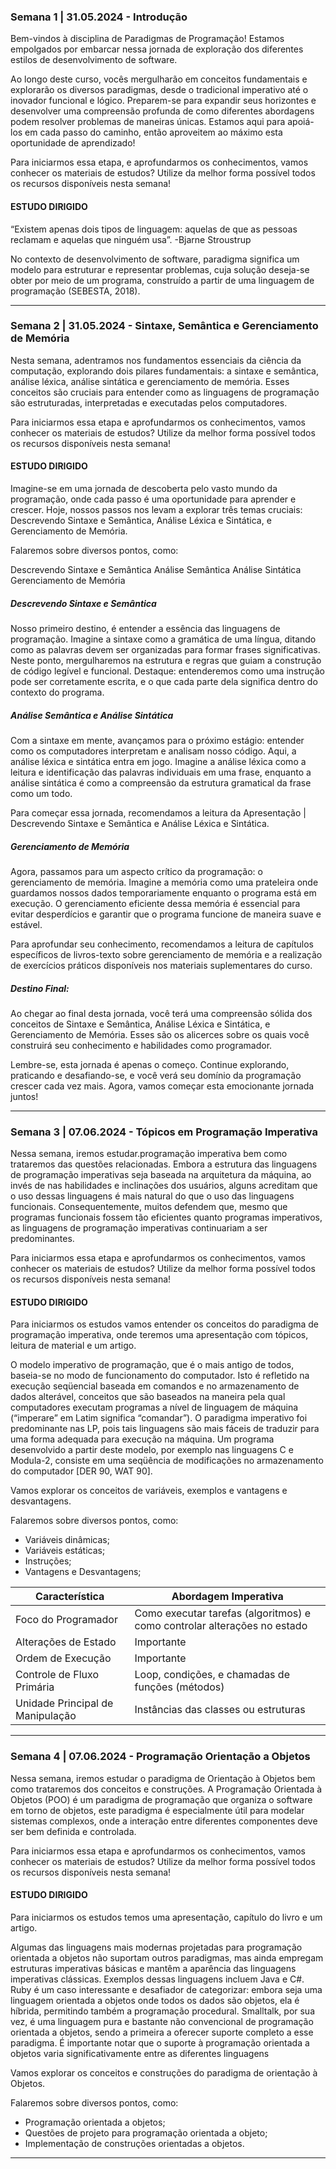 ### Semana 1 | 31.05.2024 - Introdução

Bem-vindos à disciplina de Paradigmas de Programação! Estamos empolgados por embarcar nessa jornada de exploração dos diferentes estilos de desenvolvimento de software.

Ao longo deste curso, vocês mergulharão em conceitos fundamentais e explorarão os diversos paradigmas, desde o tradicional imperativo até o inovador funcional e lógico. Preparem-se para expandir seus horizontes e desenvolver uma compreensão profunda de como diferentes abordagens podem resolver problemas de maneiras únicas. Estamos aqui para apoiá-los em cada passo do caminho, então aproveitem ao máximo esta oportunidade de aprendizado!

Para iniciarmos essa etapa, e aprofundarmos os conhecimentos, vamos conhecer os materiais de estudos? Utilize da melhor forma possível todos os recursos disponíveis nesta semana!

#### ESTUDO DIRIGIDO

“Existem apenas dois tipos de linguagem: aquelas de que as pessoas reclamam e aquelas que ninguém usa”. -Bjarne Stroustrup

No contexto de desenvolvimento de software, paradigma significa um modelo para estruturar e representar problemas, cuja solução deseja-se obter por meio de um programa, construído a partir de uma linguagem de programação (SEBESTA, 2018).

---

### Semana 2 | 31.05.2024 - Sintaxe, Semântica e Gerenciamento de Memória

Nesta semana, adentramos nos fundamentos essenciais da ciência da computação, explorando dois pilares fundamentais: a sintaxe e semântica,  análise léxica, análise sintática e gerenciamento de memória. Esses conceitos são cruciais para entender como as linguagens de programação são estruturadas, interpretadas e executadas pelos computadores.

Para iniciarmos essa etapa e aprofundarmos os conhecimentos, vamos conhecer os materiais de estudos? Utilize da melhor forma possível todos os recursos disponíveis nesta semana!

#### ESTUDO DIRIGIDO

Imagine-se em uma jornada de descoberta pelo vasto mundo da programação, onde cada passo é uma oportunidade para aprender e crescer. Hoje, nossos passos nos levam a explorar três temas cruciais: Descrevendo Sintaxe e Semântica, Análise Léxica e Sintática, e Gerenciamento de Memória.

Falaremos sobre diversos pontos, como:

Descrevendo Sintaxe e Semântica
Análise Semântica
Análise Sintática
Gerenciamento de Memória

##### Descrevendo Sintaxe e Semântica

Nosso primeiro destino, é entender a essência das linguagens de programação. Imagine a sintaxe como a gramática de uma língua, ditando como as palavras devem ser organizadas para formar frases significativas. Neste ponto, mergulharemos na estrutura e regras que guiam a construção de código legível e funcional. Destaque: entenderemos como uma instrução pode ser corretamente escrita, e o que cada parte dela significa dentro do contexto do programa.

##### Análise Semântica e Análise Sintática

Com a sintaxe em mente, avançamos para o próximo estágio: entender como os computadores interpretam e analisam nosso código. Aqui, a análise léxica e sintática entra em jogo. Imagine a análise léxica como a leitura e identificação das palavras individuais em uma frase, enquanto a análise sintática é como a compreensão da estrutura gramatical da frase como um todo.

Para começar essa jornada, recomendamos a leitura da Apresentação | Descrevendo Sintaxe e Semântica e Análise Léxica e Sintática.

##### Gerenciamento de Memória

Agora, passamos para um aspecto crítico da programação: o gerenciamento de memória. Imagine a memória como uma prateleira onde guardamos nossos dados temporariamente enquanto o programa está em execução. O gerenciamento eficiente dessa memória é essencial para evitar desperdícios e garantir que o programa funcione de maneira suave e estável.

Para aprofundar seu conhecimento, recomendamos a leitura de capítulos específicos de livros-texto sobre gerenciamento de memória e a realização de exercícios práticos disponíveis nos materiais suplementares do curso.

##### *Destino Final:*

Ao chegar ao final desta jornada, você terá uma compreensão sólida dos conceitos de Sintaxe e Semântica, Análise Léxica e Sintática, e Gerenciamento de Memória. Esses são os alicerces sobre os quais você construirá seu conhecimento e habilidades como programador.

Lembre-se, esta jornada é apenas o começo. Continue explorando, praticando e desafiando-se, e você verá seu domínio da programação crescer cada vez mais. Agora, vamos começar esta emocionante jornada juntos!

---

### Semana 3 | 07.06.2024 - Tópicos em Programação Imperativa

Nessa semana, iremos estudar.programação imperativa bem como trataremos das questões relacionadas. Embora a estrutura das linguagens de programação imperativas seja baseada na arquitetura da máquina, ao invés de nas habilidades e inclinações dos usuários, alguns acreditam que o uso dessas linguagens é mais natural do que o uso das linguagens funcionais. Consequentemente, muitos defendem que, mesmo que programas funcionais fossem tão eficientes quanto programas imperativos, as linguagens de programação imperativas continuariam a ser predominantes.

Para iniciarmos essa etapa e aprofundarmos os conhecimentos, vamos conhecer os materiais de estudos? Utilize da melhor forma possível todos os recursos disponíveis nesta semana!

#### ESTUDO DIRIGIDO

Para iniciarmos os estudos vamos entender os conceitos do paradigma de programação imperativa, onde teremos uma apresentação com tópicos, leitura de material e um artigo.

O modelo imperativo de programação, que é o mais antigo de todos, baseia-se no modo de funcionamento do computador. Isto é refletido na execução seqüencial baseada em comandos e no armazenamento de dados alterável, conceitos que são baseados na maneira pela qual computadores executam programas a nível de linguagem de máquina (“imperare” em Latim significa “comandar”). O paradigma imperativo foi predominante nas LP, pois tais linguagens são mais fáceis de traduzir para uma forma adequada para execução na máquina. Um programa desenvolvido a partir deste modelo, por exemplo nas linguagens C e Modula-2, consiste em uma seqüência de modificações no armazenamento do computador [DER 90, WAT 90].

Vamos explorar os conceitos de variáveis, exemplos e vantagens e desvantagens.

Falaremos sobre diversos pontos, como:

* Variáveis dinâmicas;
* Variáveis estáticas;
* Instruções;
* Vantagens e Desvantagens;


| Característica                       | Abordagem Imperativa                                                         |
| ------------------------------------ | ---------------------------------------------------------------------------- |
| Foco do Programador                  | Como executar tarefas (algoritmos) e como controlar alterações no estado     |
| Alterações de Estado                 | Importante                                                                   |
| Ordem de Execução                    | Importante                                                                   |
| Controle de Fluxo Primária           | Loop, condições, e chamadas de funções (métodos)                             |
| Unidade Principal de Manipulação     | Instâncias das classes ou estruturas                                         |

---

### Semana 4 | 07.06.2024 - Programação Orientação a Objetos
Nessa semana, iremos estudar o paradigma de Orientação à Objetos bem como trataremos dos conceitos e construções. A Programação Orientada à Objetos (POO) é um paradigma de programação que organiza o software em torno de objetos, este paradigma é especialmente útil para modelar sistemas complexos, onde a interação entre diferentes componentes deve ser bem definida e controlada. 

Para iniciarmos essa etapa e aprofundarmos os conhecimentos, vamos conhecer os materiais de estudos? Utilize da melhor forma possível todos os recursos disponíveis nesta semana!

#### ESTUDO DIRIGIDO

Para iniciarmos os estudos temos uma apresentação, capítulo do livro e um artigo.

Algumas das linguagens mais modernas projetadas para programação orientada a objetos não suportam outros paradigmas, mas ainda empregam estruturas imperativas básicas e mantêm a aparência das linguagens imperativas clássicas. Exemplos dessas linguagens incluem Java e C#. Ruby é um caso interessante e desafiador de categorizar: embora seja uma linguagem orientada a objetos onde todos os dados são objetos, ela é híbrida, permitindo também a programação procedural. Smalltalk, por sua vez, é uma linguagem pura e bastante não convencional de programação orientada a objetos, sendo a primeira a oferecer suporte completo a esse paradigma. É importante notar que o suporte à programação orientada a objetos varia significativamente entre as diferentes linguagens

Vamos explorar os conceitos e construções do paradigma de orientação à Objetos.

Falaremos sobre diversos pontos, como: 

* Programação orientada a objetos;
* Questões de projeto para programação orientada a objeto;
* Implementação de construções orientadas a objetos.

---